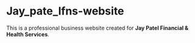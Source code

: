 # Jay_pate_lfns-website
This is a professional business website created for **Jay Patel Financial &amp; Health Services**.  
